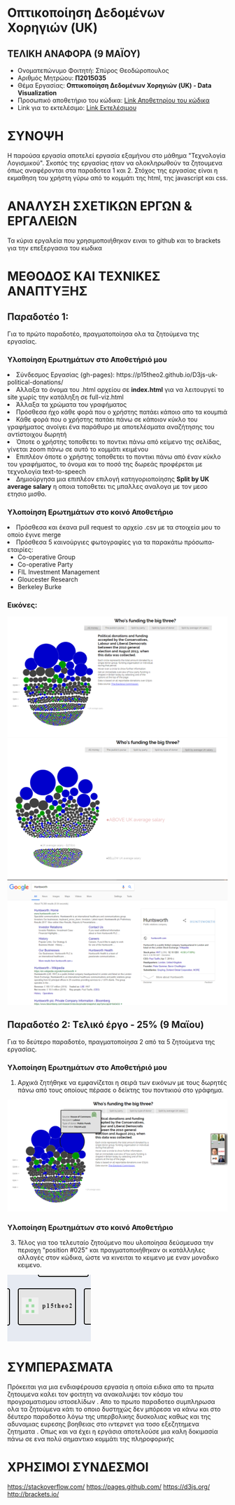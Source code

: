 # Οπτικοποίηση Δεδομένων Χορηγιών (UK)

## ΤΕΛΙΚΗ ΑΝΑΦΟΡΑ (9 ΜΑΪΟΥ)
* Ονοματεπώνυμο Φοιτητή:  Σπύρος Θεοδώροπουλος
* Αριθμός Μητρώου: **Π2015035**
* Θέμα Εργασίας: **Οπτικοποίηση Δεδομένων Χορηγιών (UK) - Data Visualization**
* Προσωπικό αποθετήριο του κώδικα: [Link Αποθετηρίου του κώδικα](https://github.com/p15theo2/D3js-uk-political-donations)
* Link για το εκτελέσιμο: [Link Εκτελέσιμου](https://p15theo2.github.io/D3js-uk-political-donations/)



# ΣΥΝΟΨΗ

Η παρούσα εργασία αποτελεί εργασία εξαμήνου στο μάθημα "Τεχνολογία Λογισμικού".  Σκοπός της εργασίας ηταν να ολοκληρωθούν τα ζητουμενα όπως αναφέρονται στα παραδοτεα 1 και 2. Στόχος της εργασίας είναι η εκμαθηση του χρήστη γύρω από το κομμάτι της html, της javascript και css.


# ΑΝΑΛΥΣΗ ΣΧΕΤΙΚΩΝ ΕΡΓΩΝ & ΕΡΓΑΛΕΙΩΝ

Τα κύρια εργαλεία που χρησιμοποιήθηκαν ειναι το github και το brackets για την επεξεργασια του κωδικα


# ΜΕΘΟΔΟΣ ΚΑΙ ΤΕΧΝΙΚΕΣ ΑΝΑΠΤΥΞΗΣ

## Παραδοτέο 1:

Για το πρώτο παραδοτέο, πραγματοποίησα ολα τα ζητούμενα της εργασίας.

### Υλοποίηση Ερωτημάτων στο Αποθετήριό μου

<or>
  <li>Σύνδεσμος Εργασίας (gh-pages): https://p15theo2.github.io/D3js-uk-political-donations/</li>
  <li>Αλλαξα το όνομα του .html αρχείου σε <b>index.html</b> για να λειτουργεί το site χωρίς την κατάληξη σε full-viz.html</li>
  <li>Άλλαξα τα χρώματα του γραφήματος</li>
  <li>Πρόσθεσα ήχο κάθε φορά που ο χρήστης πατάει κάποιο απο τα κουμπιά</li>
  <li>Κάθε φορά που ο χρήστης πατάει πάνω σε κάποιον κύκλο του γραφήματος ανοίγει ένα παράθυρο με αποτελέσματα αναζήτησης του αντίστοιχου δωρητή</li>
  <li>Όποτε ο χρήστης τοποθετει το ποντικι πάνω από κείμενο της σελίδας, γίνεται zoom πάνω σε αυτό το κομμάτι κειμένου</li>
  <li>Επιπλέον όποτε ο χρήστης τοποθετει το ποντικι πάνω από έναν κύκλο του γραφήματος, το όνομα και το ποσό της δωρεάς προφέρεται με τεχνολογία text-to-speech</li>
  <li>Δημιούργησα μια επιπλέον επιλογή κατηγοριοποίησης <b>Split by UK average salary</b> η οποια τοποθετει τις μπαλλες αναλογα με τον μεσο ετησιο μισθο.</li>
</or>

### Υλοποίηση Ερωτημάτων στο κοινό Αποθετήριο

<or>
  <li>Πρόσθεσα και έκανα pull request το αρχείο .csv με τα στοιχεία μου το οποίο έγινε merge</li>
  <li>Πρόσθεσα 5 καινούργιες φωτογραφίες για τα παρακάτω πρόσωπα-εταιρίες:<ul>
        <li>Co-operative Group</li>
        <li>Co-operative Party</li>
        <li>FIL Investment Management</li>
        <li>Gloucester Research</li>
        <li>Berkeley Burke</li>
        </ul></li>
</or>

### Εικόνες:

![Αλλαγή Χρωμάτων](pics/Screenshot_1.png)
![Zoom on Hover - Split by UK acerage salary](pics/Screenshot_2.png)
![Google Search on Click](pics/Screenshot_3.png)


## Παραδοτέο 2: Tελικό έργο - 25% (9 Μαϊου)

Για το δεύτερο παραδοτέο, πραγματοποίησα 2 από τα 5 ζητούμενα της εργασίας.

### Υλοποίηση Ερωτημάτων στο Αποθετήριό μου

1) Αρχικά ζητήθηκε να εμφανίζεται η σειρά των εικόνων με τους δωρητές πάνω από τους οποίους πέρασε ο δείκτης του ποντικιού στο γράφημα.

![λιστα](pics/list.png)

### Υλοποίηση Ερωτημάτων στο κοινό Αποθετήριο

3) Τέλος για τοο τελευταίο ζητούμενο που υλοποίησα δεύσμευσα την περιοχη "position #025" και πραγματοποιήθηκαν οι κατάλληλες αλλαγές στον κώδικα, ώστε να κινειται το κειμενο με εναν μοναδικο κειμενο.


![κινηση](pics/move.png)


# ΣΥΜΠΕΡΑΣΜΑΤΑ

Πρόκειται για μια ενδιαφέρουσα εργασία η οποία ειδικα απο τα πρωτα ζητουμενα καλει τον φοιτητη να ανακαλυψει τον κόσμο του προγραματισμου ιστοσελίδων . Απο το πρωτο παραδοτεο συμπληρωσα ολα τα ζητούμενα κάτι το οποιο δυστηχώς δεν μπόρεσα να κάνω και στο δέυτερο παραδοτεο λόγω της υπερβολικης δυσκολιας καθως και της αδυναμιας ευρεσης βοηθειας στο ιντερνετ για τοσο εξεζητημενα ζητηματα .
Οπως και να έχει η εργάσια αποτελούσε μια καλη δοκιμασία πάνω σε ενα πολύ σημαντικo κομμάτι της πληροφορικής

# ΧΡΗΣΙΜΟΙ ΣΥΝΔΕΣΜΟΙ
https://stackoverflow.com/
https://pages.github.com/
https://d3js.org/
http://brackets.io/

